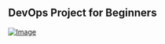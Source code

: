## DevOps Project for Beginners   

[![Image](https://github.com/yankils/Simple-DevOps-Project/blob/master/Devops_course.PNG "DevOps- Project -- CI/CD with Jenkins Ansible Docker Kubernetes ")](https://www.udemy.com/course/valaxy-devops/?referralCode=8147A5CF4C8C7D9E253F)
